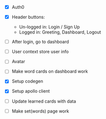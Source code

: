 - [x] Auth0
- [x] Header buttons:
  - Un-logged in: Login / Sign Up
  - Logged in: Greeting, Dashboard, Logout
- [ ] After login, go to dashboard
- [ ] User context store user info
- [ ] Avatar
- [ ] Make word cards on dashboard work

- [x] Setup codegen
- [x] Setup apollo client
- [ ] Update learned cards with data
- [ ] Make set(words) page work
